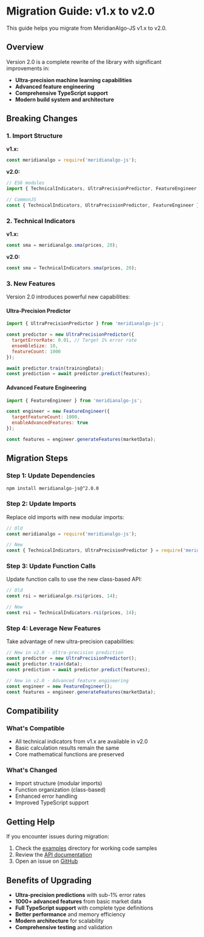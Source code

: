 # Migration Guide: v1.x to v2.0

This guide helps you migrate from MeridianAlgo-JS v1.x to v2.0.

## Overview

Version 2.0 is a complete rewrite of the library with significant improvements in:
- **Ultra-precision machine learning capabilities**
- **Advanced feature engineering**
- **Comprehensive TypeScript support**
- **Modern build system and architecture**

## Breaking Changes

### 1. Import Structure

**v1.x:**
```javascript
const meridianalgo = require('meridianalgo-js');
```

**v2.0:**
```javascript
// ES6 modules
import { TechnicalIndicators, UltraPrecisionPredictor, FeatureEngineer } from 'meridianalgo-js';

// CommonJS
const { TechnicalIndicators, UltraPrecisionPredictor, FeatureEngineer } = require('meridianalgo-js');
```

### 2. Technical Indicators

**v1.x:**
```javascript
const sma = meridianalgo.sma(prices, 20);
```

**v2.0:**
```javascript
const sma = TechnicalIndicators.sma(prices, 20);
```

### 3. New Features

Version 2.0 introduces powerful new capabilities:

#### Ultra-Precision Predictor
```javascript
import { UltraPrecisionPredictor } from 'meridianalgo-js';

const predictor = new UltraPrecisionPredictor({
  targetErrorRate: 0.01, // Target 1% error rate
  ensembleSize: 10,
  featureCount: 1000
});

await predictor.train(trainingData);
const prediction = await predictor.predict(features);
```

#### Advanced Feature Engineering
```javascript
import { FeatureEngineer } from 'meridianalgo-js';

const engineer = new FeatureEngineer({
  targetFeatureCount: 1000,
  enableAdvancedFeatures: true
});

const features = engineer.generateFeatures(marketData);
```

## Migration Steps

### Step 1: Update Dependencies

```bash
npm install meridianalgo-js@^2.0.0
```

### Step 2: Update Imports

Replace old imports with new modular imports:

```javascript
// Old
const meridianalgo = require('meridianalgo-js');

// New
const { TechnicalIndicators, UltraPrecisionPredictor } = require('meridianalgo-js');
```

### Step 3: Update Function Calls

Update function calls to use the new class-based API:

```javascript
// Old
const rsi = meridianalgo.rsi(prices, 14);

// New
const rsi = TechnicalIndicators.rsi(prices, 14);
```

### Step 4: Leverage New Features

Take advantage of new ultra-precision capabilities:

```javascript
// New in v2.0 - Ultra-precision prediction
const predictor = new UltraPrecisionPredictor();
await predictor.train(data);
const prediction = await predictor.predict(features);

// New in v2.0 - Advanced feature engineering
const engineer = new FeatureEngineer();
const features = engineer.generateFeatures(marketData);
```

## Compatibility

### What's Compatible
- All technical indicators from v1.x are available in v2.0
- Basic calculation results remain the same
- Core mathematical functions are preserved

### What's Changed
- Import structure (modular imports)
- Function organization (class-based)
- Enhanced error handling
- Improved TypeScript support

## Getting Help

If you encounter issues during migration:

1. Check the [examples](./examples/) directory for working code samples
2. Review the [API documentation](./README.md#api-reference)
3. Open an issue on [GitHub](https://github.com/meridianalgo/meridianalgo-js/issues)

## Benefits of Upgrading

- **Ultra-precision predictions** with sub-1% error rates
- **1000+ advanced features** from basic market data
- **Full TypeScript support** with complete type definitions
- **Better performance** and memory efficiency
- **Modern architecture** for scalability
- **Comprehensive testing** and validation
